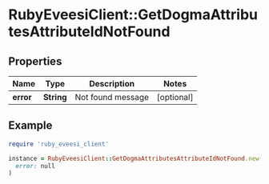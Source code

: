 # RubyEveesiClient::GetDogmaAttributesAttributeIdNotFound

## Properties

| Name | Type | Description | Notes |
| ---- | ---- | ----------- | ----- |
| **error** | **String** | Not found message | [optional] |

## Example

```ruby
require 'ruby_eveesi_client'

instance = RubyEveesiClient::GetDogmaAttributesAttributeIdNotFound.new(
  error: null
)
```

